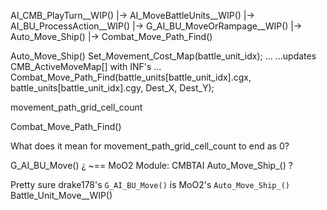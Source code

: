 

AI_CMB_PlayTurn__WIP()
    |-> AI_MoveBattleUnits__WIP()
        |-> AI_BU_ProcessAction__WIP()
            |-> G_AI_BU_MoveOrRampage__WIP()
                |-> Auto_Move_Ship()
                    |-> Combat_Move_Path_Find()




Auto_Move_Ship()
    Set_Movement_Cost_Map(battle_unit_idx);
    ...
    ...updates CMB_ActiveMoveMap[] with INF's
    ...
    Combat_Move_Path_Find(battle_units[battle_unit_idx].cgx, battle_units[battle_unit_idx].cgy, Dest_X, Dest_Y);



movement_path_grid_cell_count

Combat_Move_Path_Find()


What does it mean for movement_path_grid_cell_count to end as 0?







G_AI_BU_Move()
¿ ~== MoO2  Module: CMBTAI  Auto_Move_Ship_() ?

Pretty sure drake178's `G_AI_BU_Move()` is MoO2's `Auto_Move_Ship_()`
Battle_Unit_Move__WIP()
